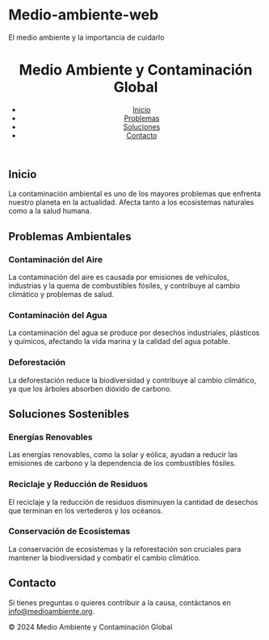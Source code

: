 # Medio-ambiente-web
El medio ambiente y la importancia de cuidarlo
<!DOCTYPE html>
<html lang="es">
<head>
    <meta charset="UTF-8">
    <meta name="viewport" content="width=device-width, initial-scale=1.0">
    <title>Medio Ambiente y Contaminación Global</title>
    <link rel="stylesheet" href="styles.css">
</head>
<body>
    <header>
        <h1>Medio Ambiente y Contaminación Global</h1>
        <nav>
            <ul>
                <li><a href="#inicio">Inicio</a></li>
                <li><a href="#problemas">Problemas</a></li>
                <li><a href="#soluciones">Soluciones</a></li>
                <li><a href="#contacto">Contacto</a></li>
            </ul>
        </nav>
    </header>
    <section id="inicio">
        <h2>Inicio</h2>
        <p>La contaminación ambiental es uno de los mayores problemas que enfrenta nuestro planeta en la actualidad. Afecta tanto a los ecosistemas naturales como a la salud humana.</p>
    </section>
    <section id="problemas">
        <h2>Problemas Ambientales</h2>
        <article>
            <h3>Contaminación del Aire</h3>
            <p>La contaminación del aire es causada por emisiones de vehículos, industrias y la quema de combustibles fósiles, y contribuye al cambio climático y problemas de salud.</p>
        </article>
        <article>
            <h3>Contaminación del Agua</h3>
            <p>La contaminación del agua se produce por desechos industriales, plásticos y químicos, afectando la vida marina y la calidad del agua potable.</p>
        </article>
        <article>
            <h3>Deforestación</h3>
            <p>La deforestación reduce la biodiversidad y contribuye al cambio climático, ya que los árboles absorben dióxido de carbono.</p>
        </article>
    </section>
    <section id="soluciones">
        <h2>Soluciones Sostenibles</h2>
        <article>
            <h3>Energías Renovables</h3>
            <p>Las energías renovables, como la solar y eólica, ayudan a reducir las emisiones de carbono y la dependencia de los combustibles fósiles.</p>
        </article>
        <article>
            <h3>Reciclaje y Reducción de Residuos</h3>
            <p>El reciclaje y la reducción de residuos disminuyen la cantidad de desechos que terminan en los vertederos y los océanos.</p>
        </article>
        <article>
            <h3>Conservación de Ecosistemas</h3>
            <p>La conservación de ecosistemas y la reforestación son cruciales para mantener la biodiversidad y combatir el cambio climático.</p>
        </article>
    </section>
    <section id="contacto">
        <h2>Contacto</h2>
        <p>Si tienes preguntas o quieres contribuir a la causa, contáctanos en <a href="mailto:info@medioambiente.org">info@medioambiente.org</a>.</p>
    </section>
    <footer>
        <p>&copy; 2024 Medio Ambiente y Contaminación Global</p>
    </footer>
    <script src="scripts.js"></script>
</body>
</html>

